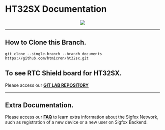 # HT32SX Documentation

<div align="center">
  <img src="https://user-images.githubusercontent.com/59176599/91726479-ada28900-eb76-11ea-881b-882a07a4c130.JPG">
</div>

<hr>

## How to Clone this Branch.

```
git clone --single-branch --branch documents https://github.com/htmicron/ht32sx.git 
```

## To see RTC Shield board for HT32SX.
Please access our [**GIT LAB REPOSITORY**]([https://github.com/htmicron/ht32sx/tree/faq](https://gitlab.com/humbertokramm/TCC-RTC))


<hr>

## Extra Documentation.

Please access our [**FAQ**](https://github.com/htmicron/ht32sx/tree/faq) to learn extra information about the Sigfox Network, such as registration of a new device or a new user on Sigfox Backend.

